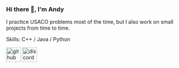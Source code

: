 ### Hi there 👋, I'm Andy
I practice USACO problems most of the time, but I also work on small projects from time to time.

Skills: C++ / Java / Python



[<img src='https://simpleicons.vercel.app/github/000' alt='github' height='40'>](https://github.com/dycoke)  [<img src='https://simpleicons.vercel.app/discord/000' alt='discord' height='40'>](https://www.discord.com/users/561981424157196288)  

